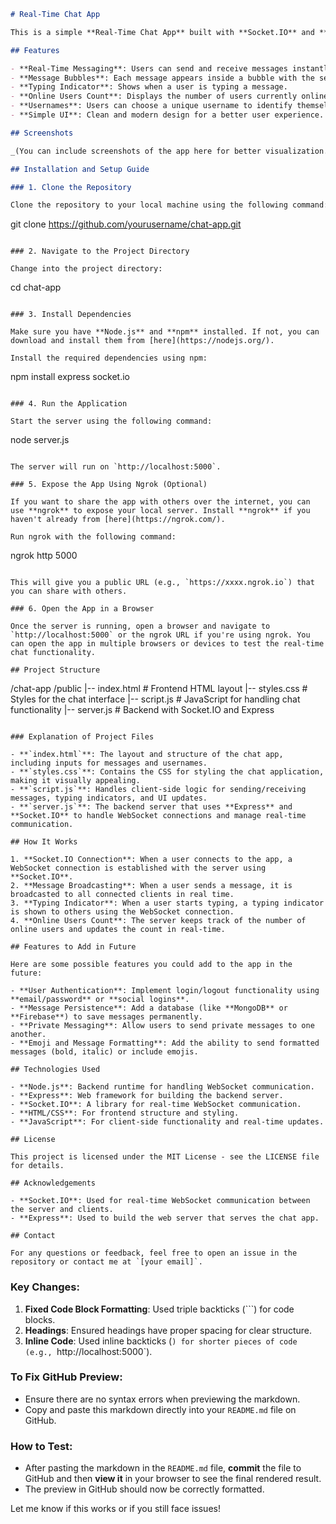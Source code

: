 ```markdown
# Real-Time Chat App

This is a simple **Real-Time Chat App** built with **Socket.IO** and **Express**. It allows users to communicate in real-time using WebSockets, with features like message bubbles, typing indicators, online user count, and timestamps. The app is perfect for those looking to build a basic chat application or learn about WebSocket-based communication in Node.js.

## Features

- **Real-Time Messaging**: Users can send and receive messages instantly.
- **Message Bubbles**: Each message appears inside a bubble with the sender's name and timestamp.
- **Typing Indicator**: Shows when a user is typing a message.
- **Online Users Count**: Displays the number of users currently online.
- **Usernames**: Users can choose a unique username to identify themselves.
- **Simple UI**: Clean and modern design for a better user experience.

## Screenshots

_(You can include screenshots of the app here for better visualization.)_

## Installation and Setup Guide

### 1. Clone the Repository

Clone the repository to your local machine using the following command:

```
git clone https://github.com/yourusername/chat-app.git
```

### 2. Navigate to the Project Directory

Change into the project directory:

```
cd chat-app
```

### 3. Install Dependencies

Make sure you have **Node.js** and **npm** installed. If not, you can download and install them from [here](https://nodejs.org/).

Install the required dependencies using npm:

```
npm install express socket.io
```

### 4. Run the Application

Start the server using the following command:

```
node server.js
```

The server will run on `http://localhost:5000`.

### 5. Expose the App Using Ngrok (Optional)

If you want to share the app with others over the internet, you can use **ngrok** to expose your local server. Install **ngrok** if you haven't already from [here](https://ngrok.com/).

Run ngrok with the following command:

```
ngrok http 5000
```

This will give you a public URL (e.g., `https://xxxx.ngrok.io`) that you can share with others.

### 6. Open the App in a Browser

Once the server is running, open a browser and navigate to `http://localhost:5000` or the ngrok URL if you're using ngrok. You can open the app in multiple browsers or devices to test the real-time chat functionality.

## Project Structure

```
/chat-app
    /public
        |-- index.html     # Frontend HTML layout
        |-- styles.css     # Styles for the chat interface
        |-- script.js      # JavaScript for handling chat functionality
    |-- server.js          # Backend with Socket.IO and Express
```

### Explanation of Project Files

- **`index.html`**: The layout and structure of the chat app, including inputs for messages and usernames.
- **`styles.css`**: Contains the CSS for styling the chat application, making it visually appealing.
- **`script.js`**: Handles client-side logic for sending/receiving messages, typing indicators, and UI updates.
- **`server.js`**: The backend server that uses **Express** and **Socket.IO** to handle WebSocket connections and manage real-time communication.

## How It Works

1. **Socket.IO Connection**: When a user connects to the app, a WebSocket connection is established with the server using **Socket.IO**.
2. **Message Broadcasting**: When a user sends a message, it is broadcasted to all connected clients in real time.
3. **Typing Indicator**: When a user starts typing, a typing indicator is shown to others using the WebSocket connection.
4. **Online Users Count**: The server keeps track of the number of online users and updates the count in real-time.

## Features to Add in Future

Here are some possible features you could add to the app in the future:

- **User Authentication**: Implement login/logout functionality using **email/password** or **social logins**.
- **Message Persistence**: Add a database (like **MongoDB** or **Firebase**) to save messages permanently.
- **Private Messaging**: Allow users to send private messages to one another.
- **Emoji and Message Formatting**: Add the ability to send formatted messages (bold, italic) or include emojis.

## Technologies Used

- **Node.js**: Backend runtime for handling WebSocket communication.
- **Express**: Web framework for building the backend server.
- **Socket.IO**: A library for real-time WebSocket communication.
- **HTML/CSS**: For frontend structure and styling.
- **JavaScript**: For client-side functionality and real-time updates.

## License

This project is licensed under the MIT License - see the LICENSE file for details.

## Acknowledgements

- **Socket.IO**: Used for real-time WebSocket communication between the server and clients.
- **Express**: Used to build the web server that serves the chat app.

## Contact

For any questions or feedback, feel free to open an issue in the repository or contact me at `[your email]`.
```

### Key Changes:

1. **Fixed Code Block Formatting**: Used triple backticks (```) for code blocks.
2. **Headings**: Ensured headings have proper spacing for clear structure.
3. **Inline Code**: Used inline backticks (`) for shorter pieces of code (e.g., `http://localhost:5000`).

### To Fix GitHub Preview:

- Ensure there are no syntax errors when previewing the markdown.
- Copy and paste this markdown directly into your `README.md` file on GitHub.

### How to Test:

- After pasting the markdown in the `README.md` file, **commit** the file to GitHub and then **view it** in your browser to see the final rendered result.
- The preview in GitHub should now be correctly formatted.

Let me know if this works or if you still face issues!
